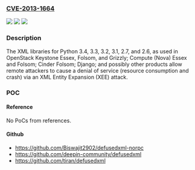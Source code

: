 ### [CVE-2013-1664](https://cve.mitre.org/cgi-bin/cvename.cgi?name=CVE-2013-1664)
![](https://img.shields.io/static/v1?label=Product&message=n%2Fa&color=blue)
![](https://img.shields.io/static/v1?label=Version&message=n%2Fa&color=blue)
![](https://img.shields.io/static/v1?label=Vulnerability&message=n%2Fa&color=brighgreen)

### Description

The XML libraries for Python 3.4, 3.3, 3.2, 3.1, 2.7, and 2.6, as used in OpenStack Keystone Essex, Folsom, and Grizzly; Compute (Nova) Essex and Folsom; Cinder Folsom; Django; and possibly other products allow remote attackers to cause a denial of service (resource consumption and crash) via an XML Entity Expansion (XEE) attack.

### POC

#### Reference
No PoCs from references.

#### Github
- https://github.com/Biswajit2902/defusedxml-norpc
- https://github.com/deepin-community/defusedxml
- https://github.com/tiran/defusedxml

